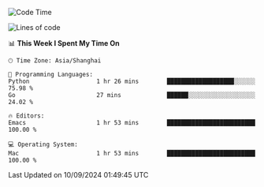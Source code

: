 <!--START_SECTION:waka-->
![Code Time](http://img.shields.io/badge/Code%20Time-2%2C170%20hrs%2045%20mins-blue)

![Lines of code](https://img.shields.io/badge/From%20Hello%20World%20I%27ve%20Written-308.0%20thousand%20lines%20of%20code-blue)

📊 **This Week I Spent My Time On** 

```text
🕑︎ Time Zone: Asia/Shanghai

💬 Programming Languages: 
Python                   1 hr 26 mins        ███████████████████░░░░░░   75.98 % 
Go                       27 mins             ██████░░░░░░░░░░░░░░░░░░░   24.02 % 

🔥 Editors: 
Emacs                    1 hr 53 mins        █████████████████████████   100.00 % 

💻 Operating System: 
Mac                      1 hr 53 mins        █████████████████████████   100.00 % 
```


 Last Updated on 10/09/2024 01:49:45 UTC
<!--END_SECTION:waka-->
